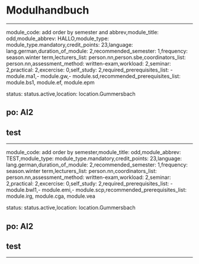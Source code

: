 
Modulhandbuch
=============


---

module_code: add order by semester and abbrev,module_title: odd,module_abbrev: HALLO,module_type: module_type.mandatory,credit_points: 23,language: lang.german,duration_of_module: 2,recommended_semester: 1,frequency: season.winter term,lecturers_list: person.nn,person.sbe,coordinators_list: person.nn,assessment_method: written-exam,workload: 2,seminar: 2,practical: 2,excercise: 0,self_study: 2,required_prerequisites_list: - module.ma1,- module.gw,- module.sd,recommended_prerequisites_list:  module.bs1, module.ef, module.epm

status: status.active,location: location.Gummersbach
## po: AI2
## test
---
module_code: add order by semester,module_title: odd,module_abbrev: TEST,module_type: module_type.mandatory,credit_points: 23,language: lang.german,duration_of_module: 2,recommended_semester: 1,frequency: season.winter term,lecturers_list: person.nn,coordinators_list: person.nn,assessment_method: written-exam,workload: 2,seminar: 2,practical: 2,excercise: 0,self_study: 2,required_prerequisites_list: - module.bwl1,- module.emi,- module.scp,recommended_prerequisites_list:  module.irg, module.cga, module.vea

status: status.active,location: location.Gummersbach
## po: AI2
## test
---